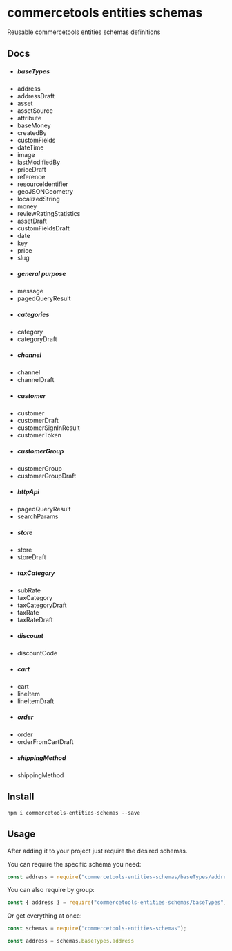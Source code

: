 # commercetools entities schemas

Reusable commercetools entities schemas definitions

## Docs

-   ##### baseTypes
-   address
-   addressDraft
-   asset
-   assetSource
-   attribute
-   baseMoney
-   createdBy
-   customFields
-   dateTime
-   image
-   lastModifiedBy
-   priceDraft
-   reference
-   resourceIdentifier
-   geoJSONGeometry
-   localizedString
-   money
-   reviewRatingStatistics
-   assetDraft
-   customFieldsDraft
-   date
-   key
-   price
-   slug
-   ##### general purpose
-   message
-   pagedQueryResult
-   ##### categories
-   category
-   categoryDraft
-   ##### channel
-   channel
-   channelDraft
-   ##### customer
-   customer
-   customerDraft
-   customerSignInResult
-   customerToken
-   ##### customerGroup
-   customerGroup
-   customerGroupDraft
-   ##### httpApi
-   pagedQueryResult
-   searchParams
-   ##### store
-   store
-   storeDraft
-   ##### taxCategory
-   subRate
-   taxCategory
-   taxCategoryDraft
-   taxRate
-   taxRateDraft
-   ##### discount
-   discountCode
-   ##### cart
-   cart
-   lineItem
-   lineItemDraft
-   ##### order
-   order
-   orderFromCartDraft
-   ##### shippingMethod
-   shippingMethod


<a name="install"></a>

## Install

```console
npm i commercetools-entities-schemas --save
```

<a name="usage"></a>

## Usage

After adding it to your project just require the desired schemas.

You can require the specific schema you need:

```javascript
const address = require("commercetools-entities-schemas/baseTypes/address");
```

You can also require by group: 

```javascript
const { address } = require("commercetools-entities-schemas/baseTypes");
```

Or get everything at once:

```javascript
const schemas = require("commercetools-entities-schemas");

const address = schemas.baseTypes.address
```
